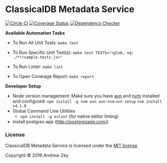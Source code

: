 ClassicalDB Metadata Service
=============================

[![Circle CI](https://circleci.com/gh/classicalmusic/api.classicaldb.org.svg?style=shield)](https://circleci.com/gh/classicalmusic/api.classicaldb.org)
[![Coverage Status](https://coveralls.io/repos/github/classicalmusic/api.classicaldb.org/badge.svg?branch=master)](https://coveralls.io/github/classicalmusic/api.classicaldb.org?branch=master)
[![Dependency Checker](https://david-dm.org/classicalmusic/api.classicaldb.org.svg)](https://david-dm.org/classicalmusic/api.classicaldb.org?branch=master)


**Available Automation Tasks**

* To Run All Unit Tests: `make test`

* To Run Specific Unit Test(s): `make test TESTS="<glob, eg: ./**/sample.tests.js>"`

* To Run Linter: `make lint`

* To Open Coverage Report: `make report`


**Developer Setup**
* Node version management: Make sure you have [avn](https://www.npmjs.com/package/avn) and [nvm](https://www.npmjs.com/package/nvm) installed and configured:
`npm install -g nvm avn avn-nvm`
`avn setup`
`nvm install v4.1.0`
* Global Command Line Utilities
  * `npm install -g eslint` (for native editor linting)
* Install postgres app (http://postgresapp.com/)

### License
ClassicalDB Metadata Service is licensed under the [MIT license](https://github.com/classicalmusic/classicaldb-service-metadata/blob/master/LICENSE)

Copyright &copy; 2016 Andrew Zey